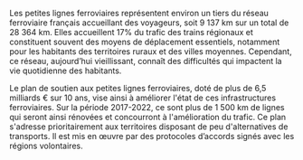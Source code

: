 <p id="brief">
Les petites lignes ferroviaires représentent environ un tiers du réseau ferroviaire français accueillant des voyageurs, soit 9&nbsp;137 km sur un total de 28&nbsp;364 km. Elles accueillent 17% du trafic des trains régionaux et constituent souvent des moyens de déplacement essentiels, notamment pour les habitants des territoires ruraux et des villes moyennes. Cependant, ce réseau, aujourd’hui vieillissant, connaît des difficultés qui impactent la vie quotidienne des habitants.
</p>

<p>
Le plan de soutien aux petites lignes ferroviaires, doté de plus de 6,5 milliards € sur 10 ans, vise ainsi à améliorer l'état de ces infrastructures ferroviaires. Sur la période 2017-2022, ce sont plus de 1 500 km de lignes qui seront ainsi rénovées et concourront à l'amélioration du trafic. Ce plan s'adresse prioritairement aux territoires disposant de peu d'alternatives de transports. Il est mis en œuvre par des protocoles d’accords signés avec les régions volontaires.
</p>